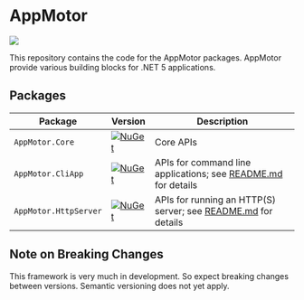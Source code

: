 ﻿# AppMotor
 
 ![](https://github.com/skrysmanski/AppMotor/actions/workflows/ci.yaml/badge.svg)

This repository contains the code for the AppMotor packages. AppMotor provide various building blocks for .NET 5 applications.

## Packages

| Package                   | Version                                                                                                                 | Description
| ------------------------- | ----------------------------------------------------------------------------------------------------------------------- | -----------
| `AppMotor.Core`           | [![NuGet](https://img.shields.io/nuget/v/AppMotor.Core.svg)](https://www.nuget.org/packages/AppMotor.Core/)             | Core APIs
| `AppMotor.CliApp`         | [![NuGet](https://img.shields.io/nuget/v/AppMotor.CliApp.svg)](https://www.nuget.org/packages/AppMotor.CliApp/)         | APIs for command line applications; see [README.md](src/AppMotor.CliApp/README.md) for details
| `AppMotor.HttpServer`     | [![NuGet](https://img.shields.io/nuget/v/AppMotor.HttpServer.svg)](https://www.nuget.org/packages/AppMotor.HttpServer/) | APIs for running an HTTP(S) server; see [README.md](src/AppMotor.HttpServer/README.md) for details

## Note on Breaking Changes

This framework is very much in development. So expect breaking changes between versions. Semantic versioning does not yet apply.
